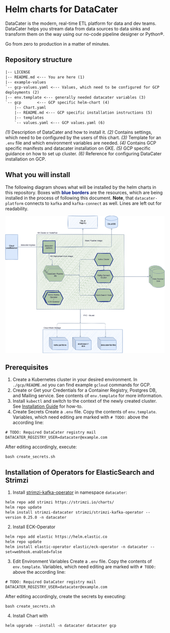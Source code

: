 # Helm charts for DataCater
DataCater is the modern, real-time ETL platform for data and dev teams. DataCater helps you
stream data from data sources to data sinks and transform them on the way using our
no-code pipeline designer or Python®.

Go from zero to production in a matter of minutes.

## Repository structure
```
|-- LICENSE
|-- README.md <--- You are here (1)
|-- example-values
`-- gcp-values.yaml <--- Values, which need to be configured for GCP deployments (2)
|-- env.template <--- generally needed datacater variables (3)
`-- gcp       <--- GCP specific helm-chart (4)
    |-- Chart.yaml
    |-- README.md <--- GCP specific installation instructions (5)
    |-- templates
    `-- values.yaml <--- GCP values.yaml (6)
```
*(1)* Description of DataCater and how to install it.
*(2)* Contains settings, which need to be configured by the users of this chart.
*(3)* Template for an `.env` file and which environment variables are needed.
*(4)* Contains GCP specific manifests and datacater installation on GKE.
*(5)* GCP specific guidance on how to set up cluster.
*(6)* Reference for configuring DataCater installation on GCP.

## What you will install
The following diagram shows what will be installed by the helm charts in this repository. Boxes with
**<font color="091C84">blue borders</font>** are the resources, which are being installed in the process of following this
document. **Note**, that `datacater-platform` connects to `kafka` and `kafka-connect` as well. Lines are left out
for readability.

![DataCater Helm Installation](./docs/DataCater-Helm.png "DataCater Helm Installation")

## Prerequisites
1. Create a Kubernetes cluster in your desired environment. In `./gcp/README.md` you can find example `gcloud` commands for GCP.
2. Create or Get your Credentials for a Container Registry, Postgres DB, and Mailing service. See contents of `env.template` for more information.
3. Install `kubectl` and switch to the context of the newly created cluster.
See [Installation Guide](https://kubernetes.io/docs/tasks/tools/) for how-to.
4. Create Secrets
   Create a `.env` file. Copy the contents of `env.template`. Variables, which need editing are marked with `# TODO:` above
   the according line:
```
# TODO: Required DataCater registry mail
DATACATER_REGISTRY_USER=datacater@example.com
```
After editing accordingly, execute:
```
bash create_secrets.sh
```
## Installation of Operators for ElasticSearch and Strimzi

1. Install [strimzi-kafka-operator](https://strimzi.io/) in namespace `datacater`:
```
helm repo add strimzi https://strimzi.io/charts/
helm repo update
helm install strimzi-datacater strimzi/strimzi-kafka-operator --version 0.25.0 -n datacater
```
2. Install ECK-Operator
```
helm repo add elastic https://helm.elastic.co
helm repo update
helm install elastic-operator elastic/eck-operator -n datacater --set=webhook.enabled=false
```

3. Edit Environment Variables
Create a `.env` file. Copy the contents of `env.template`. Variables, which need editing are marked with `# TODO:` above
the according line:
```
# TODO: Required DataCater registry mail
DATACATER_REGISTRY_USER=datacater@example.com
```
After editing accordingly, create the secrets by executing:
```
bash create_secrets.sh
```
4. Install Chart with
```
helm upgrade --install -n datacater datacater gcp
```

